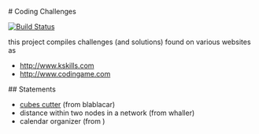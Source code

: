 # Coding Challenges

[![Build Status](https://travis-ci.org/fmagnan/kskillsChallenges.png)](https://travis-ci.org/fmagnan/kskillsChallenges)

this project compiles challenges (and solutions) found on various websites as
 * http://www.kskills.com
 * http://www.codingame.com


## Statements

 * [cubes cutter](/statements/cubesCutter.md) (from blablacar)
 * distance within two nodes in a network (from whaller)
 * calendar organizer (from )